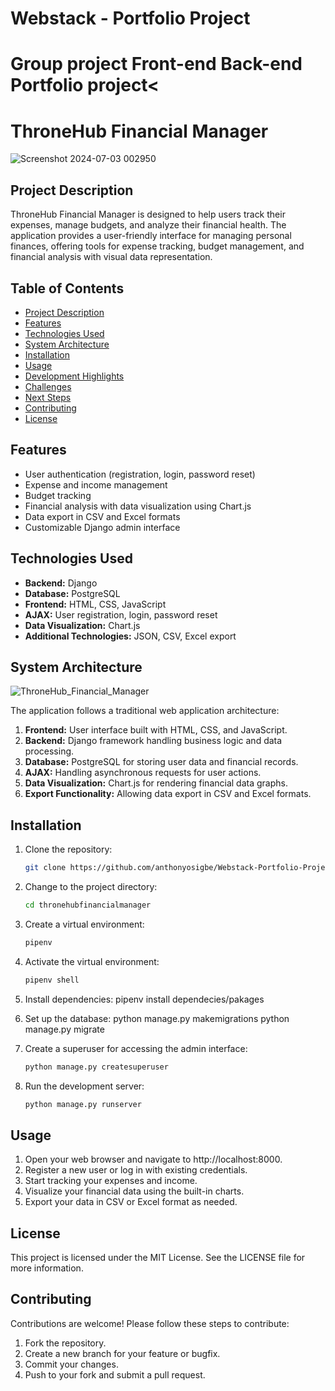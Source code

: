 # Webstack - Portfolio Project

# Group project Front-end Back-end Portfolio project<

# ThroneHub Financial Manager
![Screenshot 2024-07-03 002950](https://github.com/anthonyosigbe/Webstack-Portfolio-Project/assets/45193993/ed8cf583-a7c6-4907-8ebc-31a45b715f71)

## Project Description
ThroneHub Financial Manager is designed to help users track their expenses, manage budgets, and analyze their financial health. The application provides a user-friendly interface for managing personal finances, offering tools for expense tracking, budget management, and financial analysis with visual data representation.

## Table of Contents
- [Project Description](#project-description)
- [Features](#features)
- [Technologies Used](#technologies-used)
- [System Architecture](#system-architecture)
- [Installation](#installation)
- [Usage](#usage)
- [Development Highlights](#development-highlights)
- [Challenges](#challenges)
- [Next Steps](#next-steps)
- [Contributing](#contributing)
- [License](#license)

## Features
- User authentication (registration, login, password reset)
- Expense and income management
- Budget tracking
- Financial analysis with data visualization using Chart.js
- Data export in CSV and Excel formats
- Customizable Django admin interface

## Technologies Used
- **Backend:** Django
- **Database:** PostgreSQL
- **Frontend:** HTML, CSS, JavaScript
- **AJAX:** User registration, login, password reset
- **Data Visualization:** Chart.js
- **Additional Technologies:** JSON, CSV, Excel export

## System Architecture

![ThroneHub_Financial_Manager](https://github.com/anthonyosigbe/Webstack-Portfolio-Project/assets/45193993/08958d62-8289-4cba-a936-e76cd15c94d3)


The application follows a traditional web application architecture:
1. **Frontend:** User interface built with HTML, CSS, and JavaScript.
2. **Backend:** Django framework handling business logic and data processing.
3. **Database:** PostgreSQL for storing user data and financial records.
4. **AJAX:** Handling asynchronous requests for user actions.
5. **Data Visualization:** Chart.js for rendering financial data graphs.
6. **Export Functionality:** Allowing data export in CSV and Excel formats.

## Installation
1. Clone the repository:
   ```bash
   git clone https://github.com/anthonyosigbe/Webstack-Portfolio-Project.git

2. Change to the project directory:
   ```bash
   cd thronehubfinancialmanager

3. Create a virtual environment:
   ```bash
   pipenv 

4. Activate the virtual environment:
   ```bash
   pipenv shell

5. Install dependencies:
   pipenv install dependecies/pakages
  
6. Set up the database:
   python manage.py makemigrations
   python manage.py migrate


7. Create a superuser for accessing the admin interface:
   ```bash
   python manage.py createsuperuser

8. Run the development server:
   ```bash
   python manage.py runserver


## Usage

1. Open your web browser and navigate to http://localhost:8000.
2. Register a new user or log in with existing credentials.
3. Start tracking your expenses and income.
4. Visualize your financial data using the built-in charts.
5. Export your data in CSV or Excel format as needed.

## License
This project is licensed under the MIT License. See the LICENSE file for more information.

## Contributing
Contributions are welcome! Please follow these steps to contribute:

1. Fork the repository.
2. Create a new branch for your feature or bugfix.
3. Commit your changes.
4. Push to your fork and submit a pull request.





